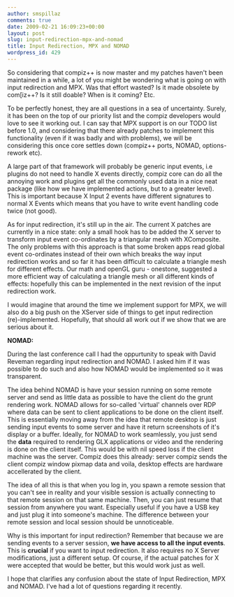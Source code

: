 ```yaml
---
author: smspillaz
comments: true
date: 2009-02-21 16:09:23+00:00
layout: post
slug: input-redirection-mpx-and-nomad
title: Input Redirection, MPX and NOMAD
wordpress_id: 429
---
```


So considering that compiz++ is now master and my patches haven't been maintained in a while, a lot of you might be wondering what is going on with input redirection and MPX. Was that effort wasted? Is it made obsolete by com[iz++? Is it still doable? When is it coming? Etc.

To be perfectly honest, they are all questions in a sea of uncertainty. Surely, it has been on the top of our priority list and the compiz developers would love to see it working out. I can say that MPX support is on our TODO list before 1.0, and considering that there already patches to implement this functionality (even if it was badly and with problems), we will be considering this once core settles down (compiz++ ports, NOMAD, options-rework etc).

A large part of that framework will probably be generic input events, i.e plugins do not need to handle X events directly, compiz core can do all the annoying work and plugins get all the commonly used data in a nice neat package (like how we have implemented actions, but to a greater level). This is important because X Input 2 events have different signatures to normal X Events which means that you have to write event handling code twice (not good).

As for input redirection, it's still up in the air. The current X patches are currently in a nice state: only a small hook has to be added the X server to transform input event co-ordinates by a triangular mesh with XComposite. The only problems with this approach is that some broken apps read global event co-ordinates instead of their own which breaks the way input redirection works and so far it has been difficult to calculate a triangle mesh for different effects. Our math and openGL guru - onestone, suggested a more efficient way of calculating a triangle mesh or all different kinds of effects: hopefully this can be implemented in the next revision of the input redirection work.

I would imagine that around the time we implement support for MPX, we will also do a big push on the XServer side of things to get input redirection (re)-implemented. Hopefully, that should all work out if we show that we are serious about it.

**NOMAD:**

During the last conference call I had the oppurtunity to speak with David Reveman regarding input redirection and NOMAD. I asked him if it was possible to do such and also how NOMAD would be implemented so it was transparent.

The idea behind NOMAD is have your session running on some remote server and send as little data as possible to have the client do the grunt rendering work. NOMAD allows for so-called 'virtual' channels over RDP where data can be sent to client applications to be done on the client itself. This is essentially moving away from the idea that remote desktop is just sending input events to some server and have it return screenshots of it's display or a buffer. Ideally, for NOMAD to work seamlessly, you just send the **data** required to rendering GLX applications or video and the rendering is done on the client itself. This would be with nil speed loss if the client machine was the server. Compiz does this already: server compiz sends the client compiz window pixmap data and voila, desktop effects are hardware accellerated by the client.

The idea of all this is that when you log in, you spawn a remote session that you can't see in reality and your visible session is actually connecting to that remote session on that same machine. Then, you can just resume that session from anywhere you want. Especially useful if you have a USB key and just plug it into someone's machine. The difference between your remote session and local session should be unnoticeable.

Why is this important for input redirection? Remember that because we are sending events to a server session, **we have access to all the input events**. This is **crucial** if you want to input redirection. It also requires no X Server modifications, just a different setup. Of course, if the actual patches for X were accepted that would be better, but this would work just as well.

I hope that clarifies any confusion about the state of Input Redirection, MPX and NOMAD. I've had a lot of questions regarding it recently.
